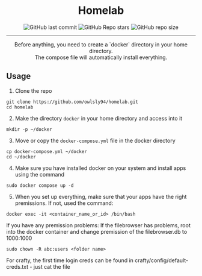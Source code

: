 <div align="center">
 <h1> Homelab </h1>
</div>

<div align="center">

![GitHub last commit](https://img.shields.io/github/last-commit/owlsly94/homelab?style=for-the-badge&color=a6e3a1&logoColor=D9E0EE&labelColor=292324)
![GitHub Repo stars](https://img.shields.io/github/stars/owlsly94/homelab?style=for-the-badge&color=74c7ec&logoColor=D9E0EE&labelColor=292324&logo=andela)
![GitHub repo size](https://img.shields.io/github/repo-size/owlsly94/homelab?style=for-the-badge&color=cba6f7&logoColor=D9E0EE&labelColor=292324&logo=protondrive)

</div>
<hr />
<div align="center">
<p>
   Before anything, you need to create a `docker` directory in your home directory. <br/>
   The compose file will automatically install everything. <br/>
</p>

</div>

## Usage
1. Clone the repo
```
git clone https://github.com/owlsly94/homelab.git
cd homelab
```
2. Make the directory `docker` in your home directory and access into it
```
mkdir -p ~/docker
```
3. Move or copy the `docker-compose.yml` file in the docker directory
```
cp docker-compose.yml ~/docker
cd ~/docker
```
4. Make sure you have installed docker on your system and install apps using the command
```
sudo docker compose up -d
```
5. When you set up everything, make sure that your apps have the right premissions. If not, used the command:
```
docker exec -it <container_name_or_id> /bin/bash
```
If you have any premission problems:
If the filebrowser has problems, root into the docker container and change premission of the filebrowser.db to 1000:1000
```
sudo chown -R abc:users <folder name>
```
For crafty, the first time login creds can be found in crafty/config/default-creds.txt - just cat the file


